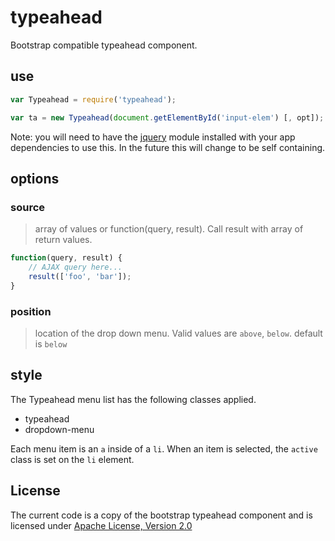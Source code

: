 # typeahead

Bootstrap compatible typeahead component.

## use

```javascript
var Typeahead = require('typeahead');

var ta = new Typeahead(document.getElementById('input-elem') [, opt]);
```

Note: you will need to have the [jquery](https://github.com/shtylman/node-jquery) module installed with your app dependencies to use this. In the future this will change to be self containing.

## options

### source
> array of values or function(query, result). Call result with array of return values.

```javascript
function(query, result) {
    // AJAX query here...
    result(['foo', 'bar']);
}
```

### position
> location of the drop down menu. Valid values are ```above```, ```below```. default is ```below```

## style

The Typeahead menu list has the following classes applied.

* typeahead
* dropdown-menu

Each menu item is an ```a``` inside of a ```li```. When an item is selected, the ```active``` class is set on the ```li``` element.

## License

The current code is a copy of the bootstrap typeahead component and is licensed under [Apache License, Version 2.0](http://www.apache.org/licenses/LICENSE-2.0)
